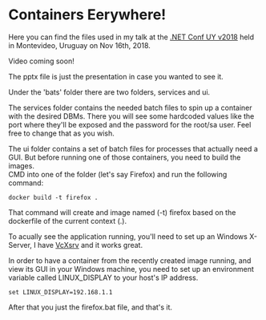 # Containers Eerywhere!
Here you can find the files used in my talk at the [.NET Conf UY v2018](http://uy.netconf.global/) held in Montevideo, Uruguay on Nov 16th, 2018.

Video coming soon!

The pptx file is just the presentation in case you wanted to see it.

Under the 'bats' folder there are two folders, services and ui. 

The services folder contains the needed batch files to spin up a container with the desired DBMs. There you will see some hardcoded values like the port where they'll be exposed and the password for the root/sa user. Feel free to change that as you wish.

The ui folder contains a set of batch files for processes that actually need a GUI. But before running one of those containers, you need to build the images.  
CMD into one of the folder (let's say Firefox) and run the following command:

`docker build -t firefox .`

That command will create and image named (-t) firefox based on the dockerfile of the current context (.).

To acually see the application running, you'll need to set up an Windows X-Server, I have [VcXsrv](https://sourceforge.net/projects/vcxsrv/) and it works great.

 In order to have a container from the recently created image running, and view its GUI in your Windows machine, you need to set up an environment variable called LINUX_DISPLAY to your host's IP address.

`set LINUX_DISPLAY=192.168.1.1`

After that you just the firefox.bat file, and that's it.